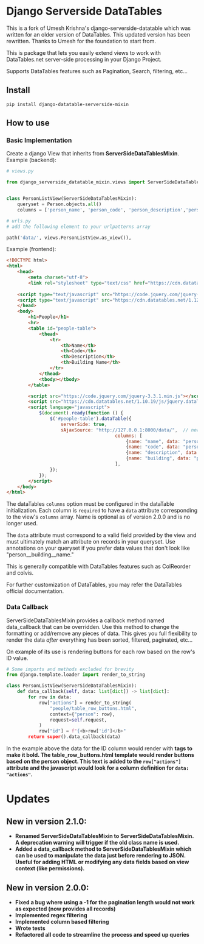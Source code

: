 # Django Serverside DataTables

This is a fork of Umesh Krishna's django-serverside-datatable which was written for an older version of DataTables. This updated version has been rewritten. Thanks to Umesh for the foundation to start from.

This is  package that lets you easily extend views to work with DataTables.net server-side processing in your Django Project.

Supports DataTables features such as Pagination, Search, filtering, etc...

## Install

```
pip install django-datatable-serverside-mixin
```


## How to use
### Basic Implementation
Create a django View that inherits from  **ServerSideDataTablesMixin**.
Example (backend):

```python
# views.py

from django_serverside_datatable_mixin.views import ServerSideDataTablesMixin


class PersonListView(ServerSideDataTablesMixin):
	queryset = Person.objects.all()
	columns = ['person_name', 'person_code', 'person_description','person__building__name']
```
```python
# urls.py
# add the following element to your urlpatterns array

path('data/', views.PersonListView.as_view()), 

```

Example (frontend):

```html
<!DOCTYPE html>
<html>
	<head>
		<meta charset="utf-8">
		<link rel="stylesheet" type="text/css" href="https://cdn.datatables.net/1.12.1/css/jquery.dataTables.min.css"/>
 
	<script type="text/javascript" src="https://code.jquery.com/jquery-3.6.0.min.js"></script>
	<script type="text/javascript" src="https://cdn.datatables.net/1.12.1/js/jquery.dataTables.min.js"></script>
	</head>
	<body>
		<h1>People</h1>
		<hr>
		<table id="people-table">
			<thead>
				<tr>
					<th>Name</th>
					<th>Code</th>
					<th>Description</th>
					<th>Building Name</th>
				</tr>
			</thead>
			<tbody></tbody>
		</table>

		<script src="https://code.jquery.com/jquery-3.3.1.min.js"></script>
		<script src="https://cdn.datatables.net/1.10.19/js/jquery.dataTables.min.js"></script>
		<script language="javascript">
			$(document).ready(function () {
				$('#people-table').dataTable({
					serverSide: true,
					sAjaxSource: "http://127.0.0.1:8000/data/",  // new url
                                        columns: [
                                            {name: "name", data: "person_name"},
                                            {name: "code", data: "person_code"},
                                            {name: "description", data: "person_description"},
											{name: "building", data: "person__building__name"},
                                        ],
				});
			});
		</script>
	</body>
</html>
```
The dataTables `columns` option must be configured in the dataTable initialization. Each column is `required` to have a `data` attribute corresponding to the view's `columns` array. Name is optional as of version 2.0.0 and is no longer used.

The `data` attribute must correspond to a valid field provided by the view and must ultimately match an attribute on records in your queryset. Use annotations on your queryset if you prefer data values that don't look like "person__building__name."

This is generally compatible with DataTables features such as ColReorder and colvis.

For further customization of DataTables, you may refer the DataTables official documentation.
### Data Callback
ServerSideDataTablesMixin provides a callback method named data_callback that can be overridden. Use this method to change the formatting or add/remove any pieces of data. This gives you full flexibility to render the data *after* everything has been sorted, filtered, paginated, etc...

On example of its use is rendering buttons for each row based on the row's ID value.
```python
# Some imports and methods excluded for brevity
from django.template.loader import render_to_string

class PersonListView(ServerSideDataTablesMixin):
	def data_callback(self, data: list[dict]) -> list[dict]:
		for row in data:
			row["actions"] = render_to_string(
				"people/table_row_buttons.html",
				context={"person": row},
				request=self.request,
			)
			row["id"] = f"{<b>row['id']</b>"
		return super().data_callback(data)
```
In the example above the data for the ID column would render with <b> tags to make it bold. The table_row_buttons.html template would render buttons based on the person object. This text is added to the `row["actions"]` attribute and the javascript would look for a column definition for `data: "actions"`.
# Updates
## New in version 2.1.0:
- Renamed ServerSideDataTablesMixin to ServerSideDataTablesMixin. A deprecation warning will trigger if the old class name is used.
- Added a data_callback method to ServerSideDataTablesMixin which can be used to manipulate the data just before rendering to JSON. Useful for adding HTML or modifying any data fields based on view context (like permissions).
## New in version 2.0.0:
- Fixed a bug where using a -1 for the pagination length would not work as expected (now provides all records)
- Implemented regex filtering
- Implemented column based filtering
- Wrote tests
- Refactored all code to streamline the process and speed up queries